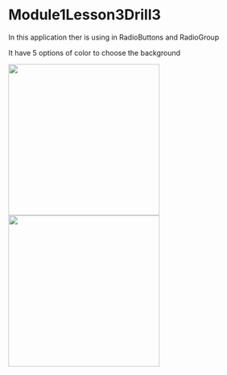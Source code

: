 # Module1Lesson3Drill3

In this application ther is using in RadioButtons and RadioGroup

It have 5 options of color to choose the background 

<img src = "https://user-images.githubusercontent.com/102150516/185921305-06c68da3-0c97-492a-b09b-3f8148296cb8.jpg" width =300>

<img src = "https://user-images.githubusercontent.com/102150516/185921318-0d320af9-6bdc-46c4-9638-c076575d12c1.jpg" width =300>
